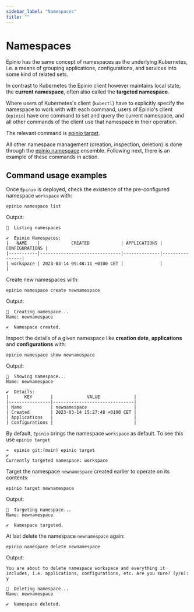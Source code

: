 ```yaml
---
sidebar_label: "Namespaces"
title: ""
---
```


# Namespaces

Epinio has the same concept of namespaces as the underlying Kubernetes, i.e.
a means of grouping applications, configurations, and services into some kind
of related sets.

In contrast to Kubernetes the Epinio client however maintains local state, the
__current namespace__, often also called the __targeted namespace__.

Where users of Kubernetes's client (`kubectl`) have to explicitly specify the
namespace to work with with each command, users of Epinio's client (`epinio`)
have one command to set and query the current namespace, and all other commands
of the client use that namespace in their operation.

The relevant command is [epinio target](commands/cli/epinio_target.md).

All other namespace management (creation, inspection, deletion) is done through
the [epinio namespace](commands/cli/namespace/epinio_namespace.md) ensemble. Following next, there is an example of these commands in action.

## Command usage examples

Once `Epinio` is deployed, check the existence of the pre-configured namespace `workspace` with:

```
epinio namespace list
```
Output:

```
🚢  Listing namespaces

✔️  Epinio Namespaces:
|   NAME    |            CREATED            | APPLICATIONS | CONFIGURATIONS |
|-----------|-------------------------------|--------------|----------------|
| workspace | 2023-03-14 09:48:11 +0100 CET |              |                |
```

Create new namespaces with: 
```
epinio namespace create newnamespace
```
Output:
```
🚢  Creating namespace...
Name: newnamespace

✔️  Namespace created.
```

Inspect the details of a given namespace like **creation date**, **applications** and **configurations** with:
```
epinio namespace show newnamespace
```

Output:
```
🚢  Showing namespace...
Name: newnamespace

✔️  Details:
|      KEY       |             VALUE             |
|----------------|-------------------------------|
| Name           | newnamespace                  |
| Created        | 2023-03-14 15:27:48 +0100 CET |
| Applications   |                               |
| Configurations |                               |
```

By default, `Epinio` brings the namespace `workspace` as default. To see this use `epinio target`

```
➜  epinio git:(main) epinio target   
✔️  
Currently targeted namespace: workspace
```

Target the namespace `newnamespace` created earlier to operate on its contents:

```
epinio target newnamespace
```

Output:
```
🚢  Targeting namespace...
Name: newnamespace

✔️  Namespace targeted.
```

At last delete the namespace `newnamespace` again:

```
epinio namespace delete newnamespace  
```

Output:
```
You are about to delete namespace workspace and everything it includes, i.e. applications, configurations, etc. Are you sure? (y/n): y

🚢  Deleting namespace...
Name: newnamespace

✔️  Namespace deleted.
```